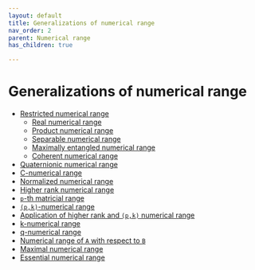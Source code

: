 ```yaml
---
layout: default
title: Generalizations of numerical range
nav_order: 2
parent: Numerical range
has_children: true

---
```


# Generalizations of numerical range

  - [Restricted numerical
    range](/numerical-range/generalizations/restricted-numerical-range)
      - [Real numerical
        range](/numerical-range/generalizations/restricted-numerical-range/real-numerical-range)
      - [Product numerical
        range](/numerical-range/generalizations/restricted-numerical-range/product-numerical-range)
      - [Separable numerical
        range](/numerical-range/generalizations/restricted-numerical-range/separable-numerical-range)
      - [Maximally entangled numerical
        range](/numerical-range/generalizations/restricted-numerical-range/maximally-entangled-numerical-range)
      - [Coherent numerical
        range](/numerical-range/generalizations/restricted-numerical-range/coherent-numerical-range)
  - [Quaternionic numerical
    range](/numerical-range/generalizations/quaternionic-numerical-range)
  - [C-numerical
    range](/numerical-range/generalizations/c-numerical-range)
  - [Normalized numerical
    range](/numerical-range/generalizations/normalized-numerical-range)
  - [Higher rank numerical
    range](/numerical-range/generalizations/higher-rank-numerical-range)
  - [`p`-th matricial
    range](/numerical-range/generalizations/p-th-matricial-range)
  - [`(p,k)`-numerical
    range](/numerical-range/generalizations/p-k-numerical-range)
  - [Application of higher rank and `(p,k)` numerical
    range](/numerical-range/generalizations/application-of-higher-rank-and-p-k-numerical-range)
  - [k-numerical
    range](/numerical-range/generalizations/k-numerical-range)
  - [q-numerical
    range](/numerical-range/generalizations/q-numerical-range)
  - [Numerical range of `A` with respect to
    `B`](/numerical-range/generalizations/numerical-range-of-a-with-respect-to-b)
  - [Maximal numerical
    range](/numerical-range/generalizations/maximal-numerical-range)
  - [Essential numerical
    range](/numerical-range/generalizations/essential-numerical-range)

